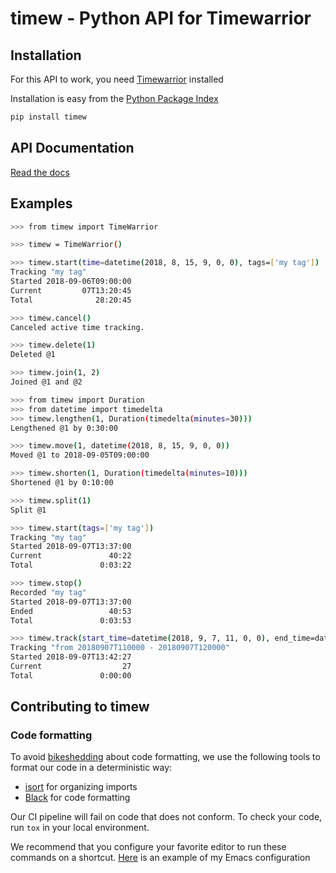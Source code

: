 # timew - Python API for Timewarrior #

## Installation ##

For this API to work, you need [Timewarrior](https://taskwarrior.org/docs/timewarrior/download.html) installed

Installation is easy from the [Python Package Index](https://pypi.org/project/timew/)

```bash
pip install timew
```

## API Documentation ##
[Read the docs](http://tjaart.gitlab.io/python-timew)


## Examples ##

```bash
>>> from timew import TimeWarrior

>>> timew = TimeWarrior()

>>> timew.start(time=datetime(2018, 8, 15, 9, 0, 0), tags=['my tag'])
Tracking "my tag"
Started 2018-09-06T09:00:00
Current         07T13:20:45
Total              28:20:45

>>> timew.cancel()
Canceled active time tracking.

>>> timew.delete(1)
Deleted @1

>>> timew.join(1, 2)
Joined @1 and @2

>>> from timew import Duration
>>> from datetime import timedelta
>>> timew.lengthen(1, Duration(timedelta(minutes=30)))
Lengthened @1 by 0:30:00

>>> timew.move(1, datetime(2018, 8, 15, 9, 0, 0))
Moved @1 to 2018-09-05T09:00:00

>>> timew.shorten(1, Duration(timedelta(minutes=10)))
Shortened @1 by 0:10:00

>>> timew.split(1)
Split @1

>>> timew.start(tags=['my tag'])
Tracking "my tag"
Started 2018-09-07T13:37:00
Current               40:22
Total               0:03:22

>>> timew.stop()
Recorded "my tag"
Started 2018-09-07T13:37:00
Ended                 40:53
Total               0:03:53

>>> timew.track(start_time=datetime(2018, 9, 7, 11, 0, 0), end_time=datetime(2018, 9, 7, 12, 0, 0))
Tracking "from 20180907T110000 - 20180907T120000"
Started 2018-09-07T13:42:27
Current                  27
Total               0:00:00
```

## Contributing to timew ##

### Code formatting ###

To avoid [bikeshedding](https://en.wiktionary.org/wiki/bikeshedding) about code formatting, we use the following tools to format our code in a deterministic way:

- [isort](https://github.com/timothycrosley/isort) for organizing imports
- [Black](https://github.com/ambv/black) for code formatting

Our CI pipeline will fail on code that does not conform. To check your code, run `tox` in your local environment.

We recommend that you configure your favorite editor to run these commands on a shortcut. [Here](https://github.com/tjaartvdwalt/emacs-config/blob/master/load.d/init-python.el#L16-L20) is an example of my Emacs configuration

